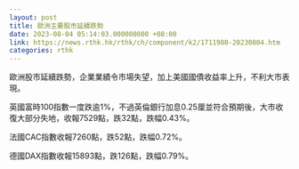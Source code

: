 ```yaml
---
layout: post
title: 歐洲主要股市延續跌勢
date: 2023-08-04 05:14:03.000000000 +08:00
link: https://news.rthk.hk/rthk/ch/component/k2/1711980-20230804.htm
categories: rthk
---
```


歐洲股市延續跌勢，企業業績令市場失望，加上美國國債收益率上升，不利大市表現。

英國富時100指數一度跌逾1%，不過英倫銀行加息0.25厘並符合預期後，大市收復大部分失地，收報7529點，跌32點，跌幅0.43%。

法國CAC指數收報7260點，跌52點，跌幅0.72%。

德國DAX指數收報15893點，跌126點，跌幅0.79%。
